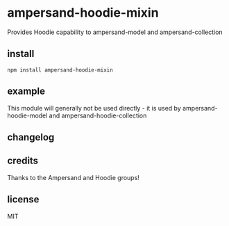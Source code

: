 # ampersand-hoodie-mixin

Provides Hoodie capability to ampersand-model and ampersand-collection

## install
```
npm install ampersand-hoodie-mixin
```

## example

This module will generally not be used directly - it is used by ampersand-hoodie-model and ampersand-hoodie-collection

## changelog


## credits

Thanks to the Ampersand and Hoodie groups!

## license

MIT

